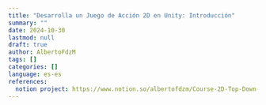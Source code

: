 ```yaml
---
title: "Desarrolla un Juego de Acción 2D en Unity: Introducción"
summary: ""
date: 2024-10-30
lastmod: null
draft: true
author: AlbertoFdzM
tags: []
categories: []
language: es-es
references:
  notion project: https://www.notion.so/albertofdzm/Course-2D-Top-Down-Action-Roguelike-11d3873954d5808ca0c4e063191f1ded
---
```

